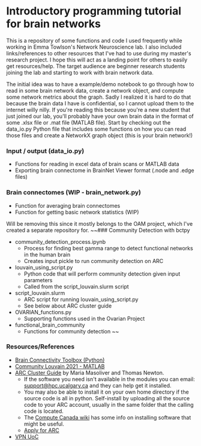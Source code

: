 # Introductory programming tutorial for brain networks
This is a repository of some functions and code I used frequently while working in Emma Towlson's Network Neuroscience lab. I also included links/references to other resources that I've had to use during my master's research project. I hope this will act as a landing point for others to easily get resources/help. The target audience are beginner research students joining the lab and starting to work with brain network data. 

The initial idea was to have a example/demo notebook to go through how to read in some brain network data, create a network object, and compute some network metrics about the graph. Sadly I realized it is hard to do that because the brain data I have is confidential, so I cannot upload them to the internet willy nilly. If you're reading this because you're a new student that just joined our lab, you'll probably have your own brain data in the format of some .xlsx file or .mat file (MATLAB file). Start by checking out the data_io.py Python file that includes some functions on how you can read those files and create a NetworkX graph object (this is your brain network!)  

### Input / output (data_io.py)
* Functions for reading in excel data of brain scans or MATLAB data
* Exporting brain connectome in BrainNet Viewer format (.node and .edge files)

### Brain connectomes (WIP - brain_network.py)
* Function for averaging brain connectomes
* Function for getting basic network statistics (WIP)

Will be removing this since it mostly belongs to the OAM project, which I've created a separate repository for. 
~~### Community Detection with bctpy
* community_detection_process.ipynb 
  * Process for finding best gamma range to detect functional networks in the human brain 
  * Creates input pickle to run community detection on ARC
* louvain_using_script.py 
  * Python code that will perform community detection given input parameters
  * Called from the script_louvain.slurm script 
* script_louvain.slurm 
  * ARC script for running louvain_using_script.py
  * See below about ARC cluster guide 
* OVARIAN_functions.py
  * Supporting functions used in the Ovarian Project
* functional_brain_community
  * Functions for community detection
~~

### Resources/References 
* [Brain Connectivity Toolbox (Python)](https://pypi.org/project/bctpy/)
* [Community Louvain 2021 - MATLAB](https://drive.google.com/drive/folders/1P32DAUy1AFEn7biMomD0v8j373byRAOq)
* [ARC Cluster Guide](https://github.com/mariamasoliver/connect_to_ARC) by Maria Masoliver and Thomas Newton. 
	- If the software you need isn't available in the modules you can email:
support@hpc.ucalgary.ca and they can help get it installed.
	- You may also be able to install it on your own home directory if the source code is all in python. Self-install by uploading all the source code to your ARC account, usually in the same folder that the calling code is located. 
	- The [Compute Canada wiki](https://docs.computecanada.ca/wiki/Installing_software_in_your_home_directory) has some info on installing software that might be useful.
	- [Apply for ARC](https://rcs.ucalgary.ca/How_to_get_an_account)
* [VPN UoC](https://iac01.ucalgary.ca/SDSWeb/LandingPage.aspx?ReturnUrl=%2fSDSWeb%2fdefault.aspx)

